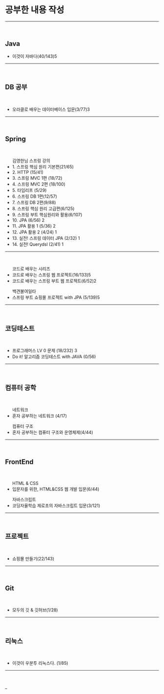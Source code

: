 <h1>공부한 내용 작성 </h1>
<hr>
<br>

<h2> Java </h2>
<ul>
 <li>이것이 자바다(40/143)5 </li>
</ul>
<hr>
<br>

<h2> DB 공부 </h2><br>
<ul> 
 <li> 오라클로 배우는 데이터베이스 입문(3/77)3 </li>
</ul>
<hr>
<br>

<h2> Spring </h2>
<br>
<ul> 김영한님 스프링 강의 
 <li> 1. 스프링 핵심 원리 기본편(21/65)</li>
 <li> 2. HTTP (15/41)</li> 
 <li> 3. 스프링 MVC 1편 (18/72) </li>
 <li> 4. 스프링 MVC 2편 (18/100) </li>
 <li> 5. 타임리프 (5/29)  </li>
 <li> 6. 스프링 DB 1편(12/57) </li>
 <li> 7. 스프링 DB 2편(9/88)  </li>
 
 <li> 8. 스프링 핵심 원리 고급편(6/125) </li>
 <li> 9. 스프링 부트 핵심원리와 활용(6/107) </li>
 <li> 10. JPA (6/56) 2</li>
 <li> 11. JPA 활용 1 (5/36) 2</li>
 <li> 12. JPA 활용 2 (4/24) 1</li>
 <li> 13. 실전! 스프링 데이터 JPA (2/32) 1</li>
 <li> 14. 실전! Querydsl (2/41) 1</li>
</ul>
<hr>
<br>
<ul> 코드로 배우는 시리즈 
    <li>코드로 배우는 스프링 웹 프로젝트(16/133)5</li>
    <li>코드로 배우는 스프링 부트 웹 프로젝트(6/52)2</li>
</ul>
<ul> 백견불여일타
    <li>스프링 부트 쇼핑몰 프로젝트 with JPA (5/139)5</li>
</ul>
<hr>
<br>

<h2> 코딩테스트 </h2><br>
<ul> 
 <li> 프로그래머스 LV 0 문제 (18/232) 3 </li>
 <li> Do it! 알고리즘 코딩테스트 with JAVA (0/56)</li>
</ul>
<hr>
<br>

<h2> 컴퓨터 공학 </h2><br>
<ul> 네트워크
 <li> 혼자 공부하는 네트워크 (4/17) </li>
</ul>
<ul> 컴퓨터 구조
 <li> 혼자 공부하는 컴퓨터 구조와 운영체제(4/44) </li>
</ul>
<hr>
<br>

<h2> FrontEnd</h2><br>
<ul> HTML & CSS
    <li>입문자를 위한, HTML&CSS 웹 개발 입문(6/44)</li>
</ul>
<ul> 자바스크립트
    <li> 코딩자율학습 제로초의 자바스크립트 입문(3/121)  </li>
</ul>
<hr>
<br>

<h2> 프로젝트</h2><br>
<ul> 
    <li>쇼핑몰 만들기(22/143)</li>
</ul>
<hr>
<br>

<h2> Git</h2><br>
<ul> 
    <li>모두의 깃 & 깃허브(1/28)</li>
</ul>
<hr>
<br>

<h2> 리눅스</h2><br>
<ul> 
    <li>이것이 우분투 리눅스다. (1/85) </li>
</ul>
<hr>
<br>













_
